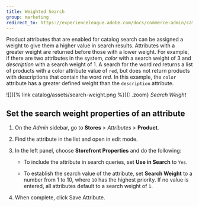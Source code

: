 ```yaml
---
title: Weighted Search
group: marketing
redirect_to: https://experienceleague.adobe.com/docs/commerce-admin/catalog/catalog/search/search-results.html#weighted-search
---
```


Product attributes that are enabled for catalog search can be assigned a weight to give them a higher value in search results. Attributes with a greater weight are returned before those with a lower weight. For example, if there are two attributes in the system, _color_ with a search weight of 3 and _description_ with a search weight of 1. A search for the word _red_ returns a list of products with a color attribute value of `red`, but does not return products with descriptions that contain the word _red_. In this example, the `color` attribute has a greater defined weight than the `description` attribute.

![]({% link catalog/assets/search-weight.png %}){: .zoom}
_Search Weight_

## Set the search weight properties of an attribute

1. On the _Admin_ sidebar, go to **Stores** > _Attributes_ > **Product**.

1. Find the attribute in the list and open in edit mode.

1. In the left panel, choose **Storefront Properties** and do the following:

    - To include the attribute in search queries, set **Use in Search** to `Yes`.

    - To establish the search value of the attribute, set **Search Weight** to a number from 1 to 10, where `10` has the highest priority. If no value is entered, all attributes default to a search weight of `1`.

1. When complete, click <span class="btn">Save Attribute</span>.
